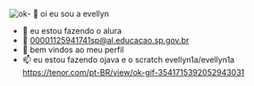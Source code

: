 ![ok](https://github.com/user-attachments/assets/7309a3c9-44db-4c82-9afd-bc0f3183f9e8)- 👋 oi eu sou a evellyn 
- 👀 eu estou fazendo o alura
- 🌱 00001125941741sp@al.educacao.sp.gov.br
- 💞️ bem vindos ao meu perfil 
- 📫 eu estou fazendo ojava e o scratch
evellyn1a/evellyn1a 
https://tenor.com/pt-BR/view/ok-gif-3541715392052943031
